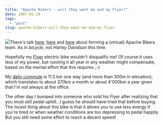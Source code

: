 ```yaml
---
title: "Apache Bikers - will they want me and my Flyer?"
date: 2007-01-10
tags: 
  - "post"
slug: apache-bikers-will-they-want-me-and-my-flyer
---
```


![](http://codeconsult.ch/bertrand/archives/images/biketec-flyer.jpg)There's talk [here](http://wooga.drbacchus.com/?p=1427), [here](http://www.andrewsavory.com/blog/archives/001235.html) and [here](http://www.1060.org/blogxter/entry?publicid=419121E1FA6E93F003444C53C1384154&token=) about forming a (virtual) Apache Bikers team. As in _bicycle_, not _Harley Davidson_ this time.

Hopefully my [Flyer](http://biketec.ch/) electric bike wouldn't disqualify me! Of course it uses less of _my_ power, but running it all year in any weather might compensate, based on the mental effort that this requires ;-)

My [daily commute](http://www.gmap-pedometer.com/?r=632381) is 11.5 km one way (and more than 300m in elevation), which translates to about 370km a month or about 4'000km a year given that I'm not always at the office.

The other day I bumped into someone who sold his Flyer after realizing that you must still pedal uphill...I guess he should have tried that before buying. The nicest thing about this bike is that it allows you to use less energy if you're tired or when weather conditions are too depressing to pedal happily. But you still need some effort to reach a decent speed!

